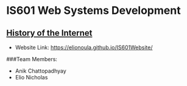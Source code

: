 # IS601 Web Systems Development 

## [History of the Internet](https://elionoula.github.io/IS601Website/) 
* Website Link: https://elionoula.github.io/IS601Website/  

###Team Members:
* Anik Chattopadhyay 
* Elio Nicholas 
